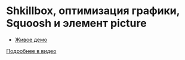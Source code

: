 # Shkillbox, оптимизация графики, Squoosh и элемент picture

- [Живое демо](https://pepelsbey.github.io/playground/10/)

[Подробнее в видео](https://youtu.be/gHLPBlzGRT8)
